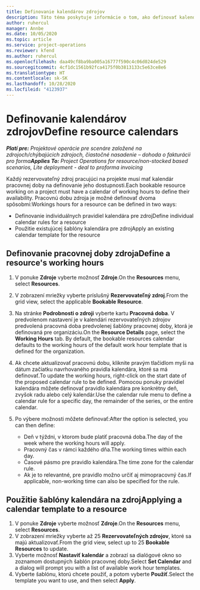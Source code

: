```yaml
---
title: Definovanie kalendárov zdrojov
description: Táto téma poskytuje informácie o tom, ako definovať kalendáre pracovnej doby pre zdroje v Project Operations.
author: ruhercul
manager: Annbe
ms.date: 10/05/2020
ms.topic: article
ms.service: project-operations
ms.reviewer: kfend
ms.author: ruhercul
ms.openlocfilehash: daa49cf8ba9ba005a16777f590c4c06d024de529
ms.sourcegitcommit: 4cf1dc1561b92fca4175f0b3813133c5e63ce8e6
ms.translationtype: HT
ms.contentlocale: sk-SK
ms.lasthandoff: 10/28/2020
ms.locfileid: "4123937"
---
```

# <a name="define-resource-calendars"></a><span data-ttu-id="c8ec8-103">Definovanie kalendárov zdrojov</span><span class="sxs-lookup"><span data-stu-id="c8ec8-103">Define resource calendars</span></span>

<span data-ttu-id="c8ec8-104">_**Platí pre:** Projektové operácie pre scenáre založené na zdrojoch/chýbajúcich zdrojoch, čiastočné nasadenie – dohoda o fakturácii pro forma_</span><span class="sxs-lookup"><span data-stu-id="c8ec8-104">_**Applies To:** Project Operations for resource/non-stocked based scenarios, Lite deployment - deal to proforma invoicing_</span></span>

<span data-ttu-id="c8ec8-105">Každý rezervovateľný zdroj pracujúci na projekte musí mať kalendár pracovnej doby na definovanie jeho dostupnosti.</span><span class="sxs-lookup"><span data-stu-id="c8ec8-105">Each bookable resource working on a project must have a calendar of working hours to define their availability.</span></span> <span data-ttu-id="c8ec8-106">Pracovnú dobu zdroja je možné definovať dvoma spôsobmi:</span><span class="sxs-lookup"><span data-stu-id="c8ec8-106">Workings hours for a resource can be defined in two ways:</span></span> 

   - <span data-ttu-id="c8ec8-107">Definovanie individuálnych pravidiel kalendára pre zdroj</span><span class="sxs-lookup"><span data-stu-id="c8ec8-107">Define individual calendar rules for a resource</span></span>
   - <span data-ttu-id="c8ec8-108">Použitie existujúcej šablóny kalendára pre zdroj</span><span class="sxs-lookup"><span data-stu-id="c8ec8-108">Apply an existing calendar template for the resource</span></span>

## <a name="define-a-resources-working-hours"></a><span data-ttu-id="c8ec8-109">Definovanie pracovnej doby zdroja</span><span class="sxs-lookup"><span data-stu-id="c8ec8-109">Define a resource's working hours</span></span>

1. <span data-ttu-id="c8ec8-110">V ponuke **Zdroje** vyberte možnosť **Zdroje**.</span><span class="sxs-lookup"><span data-stu-id="c8ec8-110">On the **Resources** menu, select **Resources**.</span></span>
2. <span data-ttu-id="c8ec8-111">V zobrazení mriežky vyberte príslušný **Rezervovateľný zdroj**.</span><span class="sxs-lookup"><span data-stu-id="c8ec8-111">From the grid view, select the applicable **Bookable Resource**.</span></span>
3. <span data-ttu-id="c8ec8-112">Na stránke **Podrobnosti o zdroji** vyberte kartu **Pracovná doba**. V predvolenom nastavení je v kalendári rezervovateľných zdrojov predvolená pracovná doba predvolenej šablóny pracovnej doby, ktorá je definovaná pre organizáciu.</span><span class="sxs-lookup"><span data-stu-id="c8ec8-112">On the **Resource Details** page, select the **Working Hours** tab. By default, the bookable resources calendar defaults to the working hours of the default work hour template that is defined for the organization.</span></span>
4. <span data-ttu-id="c8ec8-113">Ak chcete aktualizovať pracovnú dobu, kliknite pravým tlačidlom myši na dátum začiatku navrhovaného pravidla kalendára, ktoré sa má definovať.</span><span class="sxs-lookup"><span data-stu-id="c8ec8-113">To update the working hours, right-click on the start date of the proposed calendar rule to be defined.</span></span> <span data-ttu-id="c8ec8-114">Pomocou ponuky pravidiel kalendára môžete definovať pravidlo kalendára pre konkrétny deň, zvyšok radu alebo celý kalendár.</span><span class="sxs-lookup"><span data-stu-id="c8ec8-114">Use the calendar rule menu to define a calendar rule for a specific day, the remainder of the series, or the entire calendar.</span></span>
5. <span data-ttu-id="c8ec8-115">Po výbere možnosti môžete definovať:</span><span class="sxs-lookup"><span data-stu-id="c8ec8-115">After the option is selected, you can then define:</span></span>

    - <span data-ttu-id="c8ec8-116">Deň v týždni, v ktorom bude platiť pracovná doba.</span><span class="sxs-lookup"><span data-stu-id="c8ec8-116">The day of the week where the working hours will apply.</span></span>
    - <span data-ttu-id="c8ec8-117">Pracovný čas v rámci každého dňa.</span><span class="sxs-lookup"><span data-stu-id="c8ec8-117">The working times within each day.</span></span>
    - <span data-ttu-id="c8ec8-118">Časové pásmo pre pravidlo kalendára.</span><span class="sxs-lookup"><span data-stu-id="c8ec8-118">The time zone for the calendar rule.</span></span>
    - <span data-ttu-id="c8ec8-119">Ak je to relevantné, pre pravidlo možno určiť aj mimopracovný čas.</span><span class="sxs-lookup"><span data-stu-id="c8ec8-119">If applicable, non-working time can also be specified for the rule.</span></span>

## <a name="applying-a-calendar-template-to-a-resource"></a><span data-ttu-id="c8ec8-120">Použitie šablóny kalendára na zdroj</span><span class="sxs-lookup"><span data-stu-id="c8ec8-120">Applying a calendar template to a resource</span></span>

1. <span data-ttu-id="c8ec8-121">V ponuke **Zdroje** vyberte možnosť **Zdroje**.</span><span class="sxs-lookup"><span data-stu-id="c8ec8-121">On the **Resources** menu, select **Resources**.</span></span>
2. <span data-ttu-id="c8ec8-122">V zobrazení mriežky vyberte až 25 **Rezervovateľných zdrojov**, ktoré sa majú aktualizovať.</span><span class="sxs-lookup"><span data-stu-id="c8ec8-122">From the grid view, select up to 25 **Bookable Resources** to update.</span></span>
3. <span data-ttu-id="c8ec8-123">Vyberte možnosť **Nastaviť kalendár** a zobrazí sa dialógové okno so zoznamom dostupných šablón pracovnej doby.</span><span class="sxs-lookup"><span data-stu-id="c8ec8-123">Select **Set Calendar** and a dialog will prompt you with a list of available work hour templates.</span></span>
4. <span data-ttu-id="c8ec8-124">Vyberte šablónu, ktorú chcete použiť, a potom vyberte **Použiť**.</span><span class="sxs-lookup"><span data-stu-id="c8ec8-124">Select the template you want to use, and then select **Apply**.</span></span>
